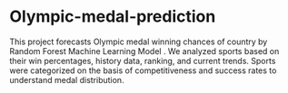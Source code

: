 # Olympic-medal-prediction
This project forecasts Olympic medal winning chances of country by Random Forest Machine Learning Model . We analyzed sports based on their win percentages, history data, ranking, and current trends. Sports were categorized on the basis of competitiveness and success rates to understand medal distribution.
